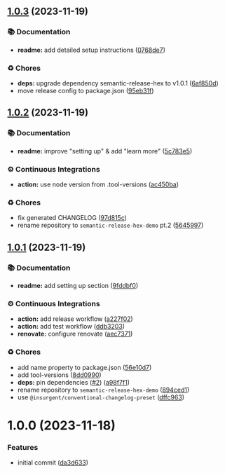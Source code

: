 ## [1.0.3](https://github.com/sheerlox/semantic-release-hex-demo/compare/v1.0.2...v1.0.3) (2023-11-19)


### 📚 Documentation

* **readme:** add detailed setup instructions ([0768de7](https://github.com/sheerlox/semantic-release-hex-demo/commit/0768de778a5616f7b61043d304a1228b80664fd5))


### ♻️ Chores

* **deps:** upgrade dependency semantic-release-hex to v1.0.1 ([6af850d](https://github.com/sheerlox/semantic-release-hex-demo/commit/6af850d3b2ba994ecf31b3bef011077d5a5a0bcb))
* move release config to package.json ([95eb31f](https://github.com/sheerlox/semantic-release-hex-demo/commit/95eb31f100f1ef85d072b0433b93bad0a7c0bde4))

## [1.0.2](https://github.com/sheerlox/semantic-release-hex-demo/compare/v1.0.1...v1.0.2) (2023-11-19)


### 📚 Documentation

* **readme:** improve "setting up" & add "learn more" ([5c783e5](https://github.com/sheerlox/semantic-release-hex-demo/commit/5c783e5c3cea0b8e4728e1be8fab816fe71d3a2d))


### ⚙️ Continuous Integrations

* **action:** use node version from .tool-versions ([ac450ba](https://github.com/sheerlox/semantic-release-hex-demo/commit/ac450ba838d02a5c9fb58b33651dfeb32469e703))


### ♻️ Chores

* fix generated CHANGELOG ([97d815c](https://github.com/sheerlox/semantic-release-hex-demo/commit/97d815ca47de574b1317d17edbef57451402b40a))
* rename repository to `semantic-release-hex-demo` pt.2 ([5645997](https://github.com/sheerlox/semantic-release-hex-demo/commit/56459971fbd4141838ec2dcf39efa44122b5fa5d))

## [1.0.1](https://github.com/sheerlox/semantic-release-hex-demo/compare/v1.0.0...v1.0.1) (2023-11-19)

### 📚 Documentation

- **readme:** add setting up section ([9fddbf0](https://github.com/sheerlox/semantic-release-hex-demo/commit/9fddbf09ec5d6b19e91eb469dd94f8ddf5c4e53a))

### ⚙️ Continuous Integrations

- **action:** add release workflow ([a227f02](https://github.com/sheerlox/semantic-release-hex-demo/commit/a227f023d7ea38015abb1b92a1af79bc372d5ee7))
- **action:** add test workflow ([ddb3203](https://github.com/sheerlox/semantic-release-hex-demo/commit/ddb3203f5e3308fdeba6c364e0ab942787d8d26c))
- **renovate:** configure renovate ([aec7371](https://github.com/sheerlox/semantic-release-hex-demo/commit/aec73715610f1a06fee3d056fa6792653ac3b781))

### ♻️ Chores

- add name property to package.json ([56e10d7](https://github.com/sheerlox/semantic-release-hex-demo/commit/56e10d77378e6fc4d8e934c9963b733e6e038d88))
- add tool-versions ([8dd0990](https://github.com/sheerlox/semantic-release-hex-demo/commit/8dd0990c67fed73180643525dd3cabf278c2c9bb))
- **deps:** pin dependencies ([#2](https://github.com/sheerlox/semantic-release-hex-demo/issues/2)) ([a98f7f1](https://github.com/sheerlox/semantic-release-hex-demo/commit/a98f7f189060ef1c740c68591bafdb18a68c3663))
- rename repository to `semantic-release-hex-demo` ([894ced1](https://github.com/sheerlox/semantic-release-hex-demo/commit/894ced17f96bfc6a01e21957683586d7080935e4))
- use `@insurgent/conventional-changelog-preset` ([dffc963](https://github.com/sheerlox/semantic-release-hex-demo/commit/dffc963af48b296dc5c81d02cef2b00832aec218))

# 1.0.0 (2023-11-18)

### Features

- initial commit ([da3d633](https://github.com/sheerlox/semantic-release-hex-demo/commit/da3d6335cb8d7ad137c489ff9726dcd68775e3bf))
